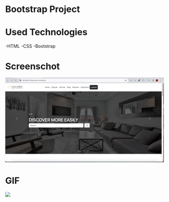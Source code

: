 # Bootstrap Project

# Used Technologies
-HTML
-CSS
-Bootstrap
# Screenschot
![](images/Bsscreen.png)
# GIF
![](images/bsproject.gif)